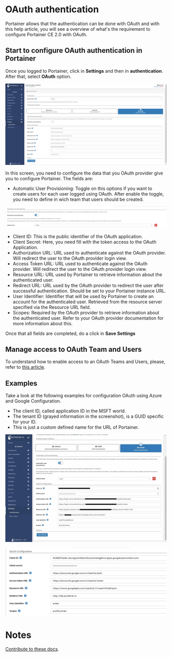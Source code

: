# OAuth authentication

Portainer allows that the authentication can be done with OAuth and with this help article, you will see a overview of what's the requirement to configure Portainer CE 2.0 with OAuth. 

## Start to configure OAuth authentication in Portainer

Once you logged to Portainer, click in <b>Settings</b> and then in <b>authentication</b>. After that, select <b>OAuth</b> option.

![oauth](assets/oauth_1.png)

In this screen, you need to configure the data that you OAuth provider give you to configure Portainer. The fields are:

* Automatic User Provisioning: Toggle on this options if you want to create users for each user logged using OAuth. After enable the toggle, you need to define in wich team that users should be created. 

![oauth](assets/oauth_2.png)

* Client ID: This is the public identifier of the OAuth application.
* Client Secret: Here, you need fill with the token access to the OAuth Application.
* Authorization URL: URL used to authenticate against the OAuth provider. Will redirect the user to the OAuth provider login view.
* Access Token URL: URL used to authenticate against the OAuth provider. Will redirect the user to the OAuth provider login view.
* Resource URL: URL used by Portainer to retrieve information about the authenticated user.
* Redirect URL: URL used by the OAuth provider to redirect the user after successful authentication. Should be set to your Portainer instance URL.
* User Identifier: Identifier that will be used by Portainer to create an account for the authenticated user. Retrieved from the resource server specified via the Resource URL field.
* Scopes: Required by the OAuth provider to retrieve information about the authenticated user. Refer to your OAuth provider documentation for more information about this.

Once that all fields are completed, do a click in <b>Save Settings</b>

## Manage access to OAuth Team and Users

To understand how to enable access to an OAuth Teams and Users, please, refer to [this article](/v2.0/endpoints/access).

## Examples

Take a look at the following examples for configuration OAuth using Azure and Google Configuration.

* The client ID, called application ID in the MSFT world.
* The tenant ID (grayed information in the screenshot), is a GUID specific for your ID.
* This is just a custom defined name for the URL of Portainer.

![azure](assets/azure.jpg)


![google](assets/google.png)


# Notes

[Contribute to these docs](https://github.com/portainer/portainer-docs/blob/master/contributing.md).